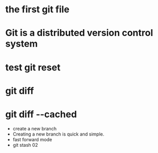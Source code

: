 # the first git file
# Git is a distributed version control system
# test git reset
# git diff
# git diff --cached
- create a new branch
- Creating a new branch is quick and simple.
- fast forward mode
- git stash 02